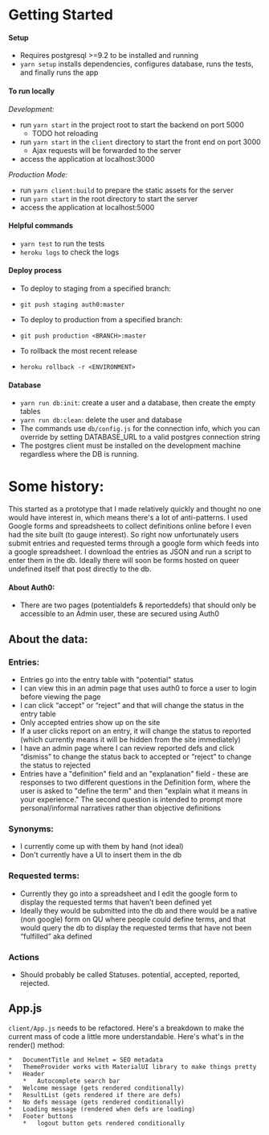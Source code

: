 # Getting Started

#### Setup
* Requires postgresql >=9.2 to be installed and running
* `yarn setup` installs dependencies, configures database, runs the tests, and finally runs the app

#### To run locally

_Development:_

* run `yarn start` in the project root to start the backend on port 5000
  * TODO hot reloading
* run `yarn start` in the `client` directory to start the front end on port 3000
  * Ajax requests will be forwarded to the server
* access the application at localhost:3000

_Production Mode:_

* run `yarn client:build` to prepare the static assets for the server
* run `yarn start` in the root directory to start the server
* access the application at localhost:5000

#### Helpful commands
* `yarn test` to run the tests
* `heroku logs` to check the logs

#### Deploy process
* To deploy to staging from a specified branch:
* `git push staging auth0:master`

* To deploy to production from a specified branch:
* `git push production <BRANCH>:master`

* To rollback the most recent release
* `heroku rollback -r <ENVIRONMENT>`

#### Database
* `yarn run db:init`: create a user and a database, then create the empty tables
* `yarn run db:clean`: delete the user and database
* The commands use `db/config.js` for the connection info, which you can override by setting DATABASE_URL to a valid postgres connection string
* The postgres client must be installed on the development machine regardless where the DB is running.
# Some history:
This started as a prototype that I made relatively quickly and thought no one would have interest in, which means there's a lot of anti-patterns.
I used Google forms and spreadsheets to collect definitions online before I even had the site built (to gauge interest).
So right now unfortunately users submit entries and requested terms through a google form which feeds into a google spreadsheet.
I download the entries as JSON and run a script to enter them in the db.
Ideally there will soon be forms hosted on queer undefined itself that post directly to the db.

#### About Auth0:
* There are two pages (potentialdefs & reporteddefs) that should only be accessible to an Admin user, these are secured using Auth0

## About the data:

### Entries:
* Entries go into the entry table with "potential" status
* I can view this in an admin page that uses auth0 to force a user to login before viewing the page
* I can click “accept” or “reject” and that will change the status in the entry table
* Only accepted entries show up on the site
* If a user clicks report on an entry, it will change the status to reported (which currently means it will be hidden from the site immediately)
* I have an admin page where I can review reported defs and click “dismiss” to change the status back to accepted or “reject” to change the status to rejected
* Entries have a "definition" field and an "explanation" field - these are responses to two different questions in the Definition form, where the user is asked to "define the term" and then "explain what it means in your experience." The second question is intended to prompt more personal/informal narratives rather than objective definitions


### Synonyms:
* I currently come up with them by hand (not ideal)
* Don't currently have a UI to insert them in the db

### Requested terms:
* Currently they go into a spreadsheet and I edit the google form to display the requested terms that haven’t been defined yet
* Ideally they would be submitted into the db and there would be a native (non google) form on QU where people could define terms, and that would query the db to display the requested terms that have not been “fulfilled” aka defined

### Actions
* Should probably be called Statuses. potential, accepted, reported, rejected.

## App.js
`client/App.js` needs to be refactored. Here's a breakdown to make the current mass of code a little more understandable.
Here's what's in the render() method:

	*	DocumentTitle and Helmet = SEO metadata
	*	ThemeProvider works with MaterialUI library to make things pretty
	*	Header
		*   Autocomplete search bar
	*	Welcome message (gets rendered conditionally)
	*	ResultList (gets rendered if there are defs)
	*	No defs message (gets rendered conditionally)
	*	Loading message (rendered when defs are loading)
	*	Footer buttons
		*	logout button gets rendered conditionally

